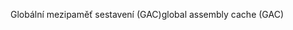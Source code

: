 <span data-ttu-id="74cb2-101">Globální mezipaměť sestavení (GAC)</span><span class="sxs-lookup"><span data-stu-id="74cb2-101">global assembly cache (GAC)</span></span>